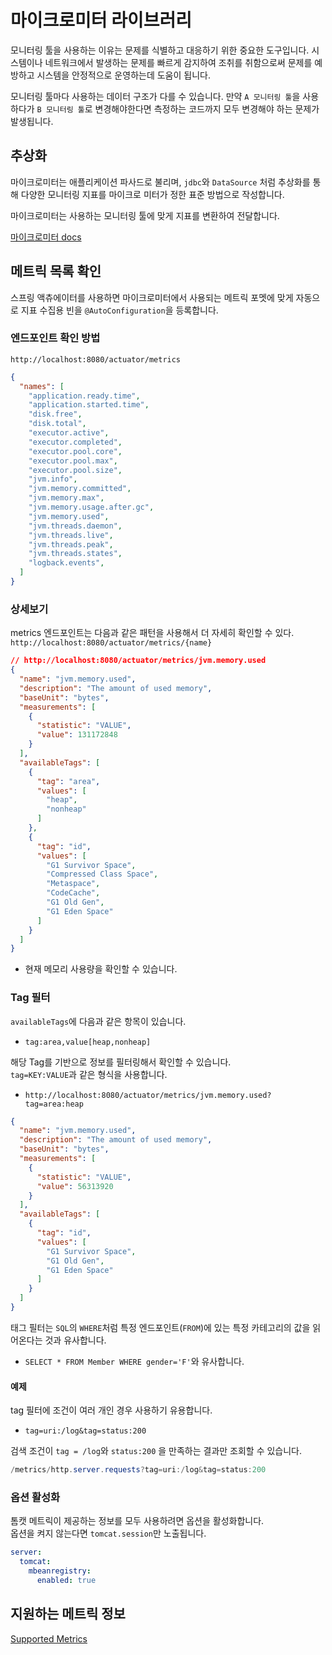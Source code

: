 # 마이크로미터 라이브러리
  
모니터링 툴을 사용하는 이유는 
문제를 식별하고 대응하기 위한 중요한 도구입니다. 
시스템이나 네트워크에서 발생하는 문제를 빠르게 감지하여 조취를 취함으로써 
문제를 예방하고 시스템을 안정적으로 운영하는데 도움이 됩니다.  
  
모니터링 툴마다 사용하는 데이터 구조가 다를 수 있습니다. 
만약 `A 모니터링 툴`을 사용하다가 `B 모니터링 툴`로 변경해야한다면 
측정하는 코드까지 모두 변경해야 하는 문제가 발생됩니다.  
  
## 추상화  
마이크로미터는 애플리케이션 파사드로 불리며,
`jdbc`와 `DataSource` 처럼 추상화를 통해 
다양한 모니터링 지표를 마이크로 미터가 정한 표준 방법으로 작성합니다.  
  
마이크로미터는 사용하는 모니터링 툴에 맞게 지표를 변환하여 전달합니다.  
    
[마이크로미터 docs](https://micrometer.io/docs/)  
  
## 메트릭 목록 확인
스프링 액츄에이터를 사용하면 마이크로미터에서 사용되는 메트릭 포멧에 맞게 자동으로 지표 수집용 빈을 `@AutoConfiguration`을 등록합니다.  
   
### 엔드포인트 확인 방법
`http://localhost:8080/actuator/metrics`  
  
```json
{
  "names": [
    "application.ready.time",
    "application.started.time",
    "disk.free",
    "disk.total",
    "executor.active",
    "executor.completed",
    "executor.pool.core",
    "executor.pool.max",
    "executor.pool.size",
    "jvm.info",
    "jvm.memory.committed",
    "jvm.memory.max",
    "jvm.memory.usage.after.gc",
    "jvm.memory.used",
    "jvm.threads.daemon",
    "jvm.threads.live",
    "jvm.threads.peak",
    "jvm.threads.states",
    "logback.events",
  ]
}
```  
  
### 상세보기
metrics 엔드포인트는 다음과 같은 패턴을 사용해서 더 자세히 확인할 수 있다.  
`http://localhost:8080/actuator/metrics/{name}`  

```json
// http://localhost:8080/actuator/metrics/jvm.memory.used
{
  "name": "jvm.memory.used",
  "description": "The amount of used memory",
  "baseUnit": "bytes",
  "measurements": [
    {
      "statistic": "VALUE",
      "value": 131172848
    }
  ],
  "availableTags": [
    {
      "tag": "area",
      "values": [
        "heap",
        "nonheap"
      ]
    },
    {
      "tag": "id",
      "values": [
        "G1 Survivor Space",
        "Compressed Class Space",
        "Metaspace",
        "CodeCache",
        "G1 Old Gen",
        "G1 Eden Space"
      ]
    }
  ]
}
```  
+ 현재 메모리 사용량을 확인할 수 있습니다.  
  
### Tag 필터  
`availableTags`에 다음과 같은 항목이 있습니다.  
+ `tag:area,value[heap,nonheap]`  
  
해당 Tag를 기반으로 정보를 필터링해서 확인할 수 있습니다.  
`tag=KEY:VALUE`과 같은 형식을 사용합니다.  
+ `http://localhost:8080/actuator/metrics/jvm.memory.used?tag=area:heap`  
  
```json
{
  "name": "jvm.memory.used",
  "description": "The amount of used memory",
  "baseUnit": "bytes",
  "measurements": [
    {
      "statistic": "VALUE",
      "value": 56313920
    }
  ],
  "availableTags": [
    {
      "tag": "id",
      "values": [
        "G1 Survivor Space",
        "G1 Old Gen",
        "G1 Eden Space"
      ]
    }
  ]
}
```  
태그 필터는 `SQL`의 `WHERE`처럼 특정 엔드포인트(`FROM`)에 있는 특정 카테고리의 값을 읽어온다는 것과 유사합니다.  
+ `SELECT * FROM Member WHERE gender='F'`와 유사합니다.
  
#### 예제
tag 필터에 조건이 여러 개인 경우 사용하기 유용합니다.  
+ `tag=uri:/log&tag=status:200`  
  
검색 조건이 `tag = /log`와 `status:200` 을 만족하는 결과만 조회할 수 있습니다.  
```Java
/metrics/http.server.requests?tag=uri:/log&tag=status:200
```   

### 옵션 활성화  
톰캣 메트릭이 제공하는 정보를 모두 사용하려면 옵션을 활성화합니다.  
옵션을 켜지 않는다면 `tomcat.session`만 노출됩니다.  
```yaml
server:
  tomcat:
    mbeanregistry:
      enabled: true
```  

## 지원하는 메트릭 정보
[Supported Metrics](https://docs.spring.io/spring-boot/docs/current/reference/html/actuator.html#actuator.metrics.supported)  
  

  
